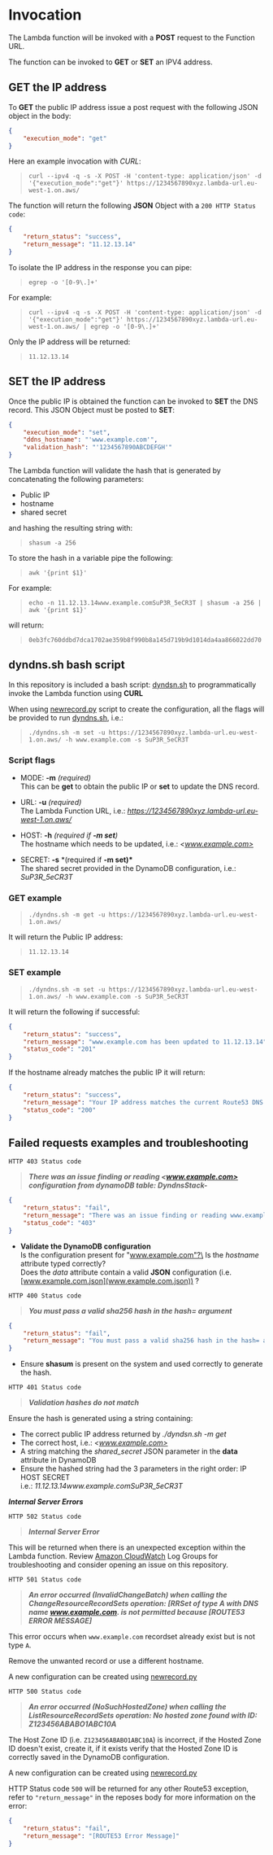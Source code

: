 # Invocation

The Lambda function will be invoked with a **POST** request to the Function URL.

The function can be invoked to **GET** or **SET** an IPV4 address.

## GET the IP address

To **GET** the public IP address issue a post request with the following JSON object in the body:

```JSON
{
    "execution_mode": "get"
}
```

Here an example invocation with _CURL_:

> `curl --ipv4 -q -s -X POST -H 'content-type: application/json' -d '{"execution_mode":"get"}' https://1234567890xyz.lambda-url.eu-west-1.on.aws/`

The function will return the following **JSON** Object with a `200 HTTP Status code`:

```JSON
{
    "return_status": "success",
    "return_message": "11.12.13.14"
}
```

To isolate the IP address in the response you can pipe:

> `egrep -o '[0-9\.]+'`

For example:

> `curl --ipv4 -q -s -X POST -H 'content-type: application/json' -d '{"execution_mode":"get"}' https://1234567890xyz.lambda-url.eu-west-1.on.aws/ | egrep -o '[0-9\.]+'`

Only the IP address will be returned:

> `11.12.13.14`

## SET the IP address

Once the public IP is obtained the function can be invoked to **SET** the DNS record. This JSON Object must be posted to **SET**:

```JSON
{
    "execution_mode": "set",
    "ddns_hostname": "'www.example.com'",
    "validation_hash": "'1234567890ABCDEFGH'"
}

```

The Lambda function will validate the hash that is generated by concatenating the following parameters:

- Public IP
- hostname
- shared secret

and hashing the resulting string with:

> `shasum -a 256`

To store the hash in a variable pipe the following:

> `awk '{print $1}'`

For example:

> `echo -n 11.12.13.14www.example.comSuP3R_5eCR3T | shasum -a 256 | awk '{print $1}'`

will return:

> `0eb3fc760ddbd7dca1702ae359b8f990b8a145d719b9d1014da4aa866022dd70`

## dyndns.sh bash script

In this repository is included a bash script: [dyndsn.sh](dyndns.sh) to programmatically invoke the Lambda function using **CURL**

When using [newrecord.py](newrecord.py) script to create the configuration, all the flags will be provided to run [dyndns.sh](dyndns.sh), i.e.:

> `./dyndns.sh -m set -u https://1234567890xyz.lambda-url.eu-west-1.on.aws/ -h www.example.com -s SuP3R_5eCR3T`

### Script flags

- MODE: **-m** _(required)_\
    This can be **get** to obtain the public IP or **set** to update the DNS record.

- URL: **-u** _(required)_\
    The Lambda Function URL, i.e.: *<https://1234567890xyz.lambda-url.eu-west-1.on.aws/>*

- HOST: **-h** _(required if **-m set**)_\
    The hostname which needs to be updated, i.e.: *<www.example.com>*

- SECRET: **-s** \*(required if **-m set)\***\
    The shared secret provided in the DynamoDB configuration, i.e.: _SuP3R_5eCR3T_

### GET example

> `./dyndns.sh -m get -u https://1234567890xyz.lambda-url.eu-west-1.on.aws/`

It will return the Public IP address:

> `11.12.13.14`

### SET example

> `./dyndns.sh -m set -u https://1234567890xyz.lambda-url.eu-west-1.on.aws/ -h www.example.com -s SuP3R_5eCR3T`

It will return the following if successful:

```JSON
{
    "return_status": "success",
    "return_message": "www.example.com has been updated to 11.12.13.14",
    "status_code": "201"
}
```

If the hostname already matches the public IP it will return:

```JSON
{
    "return_status": "success",
    "return_message": "Your IP address matches the current Route53 DNS record.",
    "status_code": "200"
}
```

## **Failed requests examples and troubleshooting**

`HTTP 403 Status code`

> **_There was an issue finding or reading <www.example.com> configuration from dynamoDB table: DyndnsStack-_**

```JSON
{
    "return_status": "fail",
    "return_message": "There was an issue finding or reading www.example.com configuration from dynamoDB table: DyndnsStack-dyndnsdb12345-ABC0000",
    "status_code": "403"
}
```

- **Validate the DynamoDB configuration**\
    Is the configuration present for "www.example.com"?\
    Is the _hostname_ attribute typed correctly?\
    Does the _data_ attribute contain a valid **JSON** configuration (i.e. [www.example.com.json](www.example.com.json)) ?

`HTTP 400 Status code`

> **_You must pass a valid sha256 hash in the hash= argument_**

```JSON
{
    "return_status": "fail",
    "return_message": "You must pass a valid sha256 hash in the hash= argument."
}
```

- Ensure **shasum** is present on the system and used correctly to generate the hash.

`HTTP 401 Status code`

> **_Validation hashes do not match_**

Ensure the hash is generated using a string containing:

- The correct public IP address returned by _./dyndsn.sh -m get_
- The correct host, i.e.: *<www.example.com>*
- A string matching the _shared_secret_ JSON parameter in the **data** attribute in DynamoDB
- Ensure the hashed string had the 3 parameters in the right order: IP HOST SECRET\
    i.e.: _11.12.13.14www.example.comSuP3R_5eCR3T_

**_Internal Server Errors_**

`HTTP 502 Status code`

> **_Internal Server Error_**

This will be returned when there is an unexpected exception within the Lambda function.
Review [Amazon CloudWatch](https://docs.aws.amazon.com/AmazonCloudWatch/latest/monitoring/WhatIsCloudWatch.html) Log Groups for troubleshooting and consider opening an issue on this repository.

`HTTP 501 Status code`

> **_An error occurred (InvalidChangeBatch) when calling the ChangeResourceRecordSets operation: [RRSet of type A with DNS name www.example.com. is not permitted because [ROUTE53 ERROR MESSAGE]_**

This error occurs when `www.example.com` recordset already exist but is not type `A`.

Remove the unwanted record or use a different hostname.

A new configuration can be created using [newrecord.py](newrecord.py)

`HTTP 500 Status code`

> **_An error occurred (NoSuchHostedZone) when calling the ListResourceRecordSets operation: No hosted zone found with ID: Z123456ABABO1ABC10A_**

The Host Zone ID (i.e. `Z123456ABABO1ABC10A`) is incorrect, if the Hosted Zone ID doesn't exist, create it, if it exists verify that the Hosted Zone ID is correctly saved in the DynamoDB configuration.

A new configuration can be created using [newrecord.py](newrecord.py)

HTTP Status code `500` will be returned for any other Route53 exception, refer to `"return_message"` in the reposes body for more information on the error:

```json
{
    "return_status": "fail",
    "return_message": "[ROUTE53 Error Message]"
}
```
